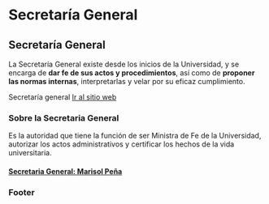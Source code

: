 # Secretaría General

## Secretaría General

La Secretaría General existe desde los inicios de la Universidad, y se encarga de **dar fe de sus actos y procedimientos**, así como de **proponer las normas internas**, interpretarlas y velar por su eficaz cumplimiento.

Secretaría general [Ir al sitio web](http://secretariageneral.uc.cl/)

### Sobre la Secretaria General

Es la autoridad que tiene la función de ser Ministra de Fe de la Universidad, autorizar los actos administrativos y certificar los hechos de la vida universitaria.

#### [Secretaria General: Marisol Peña](secretaria-general.md)

### Footer



#### 


